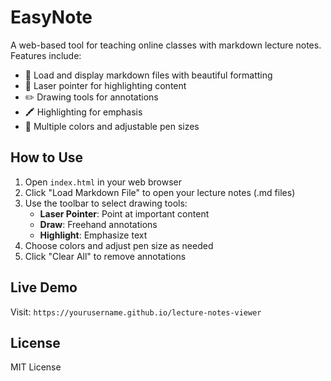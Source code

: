 # EasyNote
A web-based tool for teaching online classes with markdown lecture notes. Features include:

- 📄 Load and display markdown files with beautiful formatting
- 🔴 Laser pointer for highlighting content
- ✏️ Drawing tools for annotations
- 🖍️ Highlighting for emphasis
- 🎨 Multiple colors and adjustable pen sizes

## How to Use

1. Open `index.html` in your web browser
2. Click "Load Markdown File" to open your lecture notes (.md files)
3. Use the toolbar to select drawing tools:
   - **Laser Pointer**: Point at important content
   - **Draw**: Freehand annotations
   - **Highlight**: Emphasize text
4. Choose colors and adjust pen size as needed
5. Click "Clear All" to remove annotations

## Live Demo

Visit: `https://yourusername.github.io/lecture-notes-viewer`

## License

MIT License
